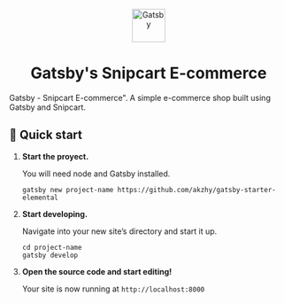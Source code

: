 
<p align="center">
  <a href="https://www.gatsbyjs.org">
    <img alt="Gatsby" src="https://www.gatsbyjs.org/monogram.svg" width="60" />
  </a>
</p>
<h1 align="center">
  Gatsby's Snipcart E-commerce
</h1>

Gatsby - Snipcart E-commerce". A simple e-commerce shop built using Gatsby and Snipcart.


## 🚀 Quick start

1.  **Start the proyect.**

    You will need node and Gatsby installed.

    ```shell
    gatsby new project-name https://github.com/akzhy/gatsby-starter-elemental
    ```

1.  **Start developing.**

    Navigate into your new site’s directory and start it up.

    ```shell
    cd project-name
    gatsby develop
    ```

1.  **Open the source code and start editing!**

    Your site is now running at `http://localhost:8000`

 
